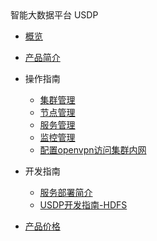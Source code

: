 <div class="sidebar_title icon__uhadoop"> 智能大数据平台 USDP </div>

* [概览](/USDP/README)
* [产品简介](/USDP/intro.md)
* 操作指南
    * [集群管理](/USDP/operate/cluster)
    * [节点管理](/USDP/operate/node)
    * [服务管理](/USDP/operate/service)
    * [监控管理](/USDP/operate/monitor)
    * [配置openvpn访问集群内网](/USDP/operate/openvpn)

* 开发指南
    * [服务部署简介](/USDP/developer/intro)
    * [USDP开发指南-HDFS](/USDP/developer/hdfs)
* [产品价格](/USDP/price)

